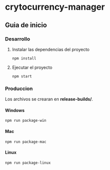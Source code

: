 # crytocurrency-manager

## Guia de inicio

### Desarrollo

1. Instalar las dependencias del proyecto
    
       npm install

2. Ejecutar el proyecto

       npm start

### Produccion

Los archivos se crearan en **release-builds/**.

#### Windows

    npm run package-win

#### Mac

    npm run package-mac

#### Linux

    npm run package-linux
